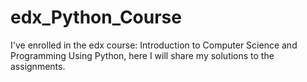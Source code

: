 # edx_Python_Course
I've enrolled in the edx course: Introduction to Computer Science and Programming Using Python, here I will share my solutions to the assignments.
